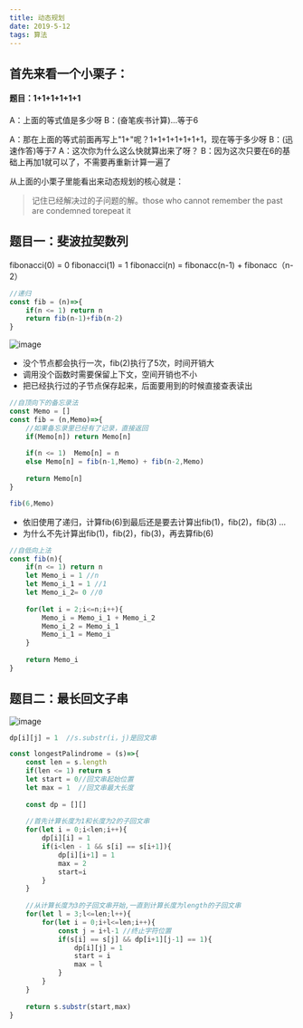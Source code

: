 ```yaml
---
title: 动态规划
date: 2019-5-12 
tags: 算法
---
```


## 首先来看一个小栗子：
#### 题目：1+1+1+1+1+1

A：上面的等式值是多少呀
B：(奋笔疾书计算)...等于6

A：那在上面的等式前面再写上"1+"呢？1+1+1+1+1+1+1，现在等于多少呀
B：(迅速作答)等于7
A：这次你为什么这么快就算出来了呀？
B：因为这次只要在6的基础上再加1就可以了，不需要再重新计算一遍了

从上面的小栗子里能看出来动态规划的核心就是：
> 记住已经解决过的子问题的解。those who cannot remember the past are condemned torepeat it



## 题目一：斐波拉契数列

fibonacci(0) = 0
fibonacci(1) = 1
fibonacci(n) = fibonacc(n-1) + fibonacc（n-2）

```js
//递归
const fib = (n)=>{
    if(n <= 1) return n
    return fib(n-1)+fib(n-2)
}
```

![image](https://user-images.githubusercontent.com/18004081/63485426-f3ddfa80-c4d5-11e9-966f-43a9e9d46221.png)


- 没个节点都会执行一次，fib(2)执行了5次，时间开销大
- 调用没个函数时需要保留上下文，空间开销也不小
- 把已经执行过的子节点保存起来，后面要用到的时候直接查表读出



```js
//自顶向下的备忘录法
const Memo = []
const fib = (n,Memo)=>{
    //如果备忘录里已经有了记录，直接返回
    if(Memo[n]) return Memo[n]
    
    if(n <= 1)  Memo[n] = n
    else Memo[n] = fib(n-1,Memo) + fib(n-2,Memo)
    
    return Memo[n]
}

fib(6,Memo)
```

- 依旧使用了递归，计算fib(6)到最后还是要去计算出fib(1)，fib(2)，fib(3) ...
- 为什么不先计算出fib(1)，fib(2)，fib(3)，再去算fib(6)



```js
//自低向上法
const fib(n){
    if(n <= 1) return n
    let Memo_i = 1 //n
    let Memo_i_1 = 1 //1
    let Memo_i_2= 0 //0
    
    for(let i = 2;i<=n;i++){
        Memo_i = Memo_i_1 + Memo_i_2
        Memo_i_2 = Memo_i_1
        Memo_i_1 = Memo_i
    }
    
    return Memo_i
}
```



## 题目二：最长回文子串

![image](https://user-images.githubusercontent.com/18004081/63485451-107a3280-c4d6-11e9-9d84-57fd0b53a748.png)


```js
dp[i][j] = 1  //s.substr(i，j)是回文串

const longestPalindrome = (s)=>{
	const len = s.length
    if(len <= 1) return s
    let start = 0//回文串起始位置
    let max = 1  //回文串最大长度
    
    const dp = [][]
    
    //首先计算长度为1和长度为2的子回文串
    for(let i = 0;i<len;i++){
        dp[i][i] = 1
        if(i<len - 1 && s[i] == s[i+1]){
            dp[i][i+1] = 1
            max = 2
            start=i
        }
    }
    
    //从计算长度为3的子回文串开始,一直到计算长度为length的子回文串
    for(let l = 3;l<=len;l++){
        for(let i = 0;i+l<=len;i++){
            const j = i+l-1 //终止字符位置
            if(s[i] == s[j] && dp[i+1][j-1] == 1){
                dp[i][j] = 1
                start = i
                max = l
            }
        }
    }
    
    return s.substr(start,max)
}
```

